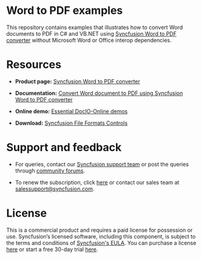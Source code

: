 # Word to PDF examples

This repository contains examples that illustrates how to convert Word documents to PDF in C# and VB.NET using [Syncfusion Word to PDF converter](https://www.syncfusion.com/word-framework/net/word-to-PDF-conversion?utm_source=github&utm_medium=listing&utm_campaign=word-to-pdf-examples) without Microsoft Word or Office interop dependencies.

# Resources

- **Product page:** [Syncfusion Word to PDF converter](https://www.syncfusion.com/word-framework/net/word-to-PDF-conversion?utm_source=github&utm_medium=listing&utm_campaign=word-to-pdf-examples)

- **Documentation:** [Convert Word document to PDF using Syncfusion Word to PDF converter](https://help.syncfusion.com/file-formats/docio/word-to-pdf?utm_source=github&utm_medium=listing&utm_campaign=word-to-pdf-examples)

- **Online demo:** [Essential DocIO-Online demos](https://www.syncfusion.com/demos/fileformats/word-library?utm_source=github&utm_medium=listing&utm_campaign=word-to-pdf-examples)

- **Download:** [Syncfusion File Formats Controls](https://www.syncfusion.com/sales/products/fileformats?utm_source=github&utm_medium=listing&utm_campaign=word-to-pdf-examples)

# Support and feedback

* For queries, contact our [Syncfusion support team](https://www.syncfusion.com/support/directtrac/incidents/newincident?utm_source=github&utm_medium=listing&utm_campaign=word-to-pdf-examples) or post the queries through [community forums](https://www.syncfusion.com/forums?utm_source=github&utm_medium=listing&utm_campaign=word-to-pdf-examples).

* To renew the subscription, click [here](https://www.syncfusion.com/sales/products?utm_source=github&utm_medium=listing&utm_campaign=word-to-pdf-examples) or contact our sales team at [salessupport@syncfusion.com](mailto:salessupport@syncfusion.com).

# License

This is a commercial product and requires a paid license for possession or use. Syncfusion’s licensed software, including this component, is subject to the terms and conditions of [Syncfusion's EULA](https://www.syncfusion.com/eula/es?utm_source=github&utm_medium=listing&utm_campaign=word-to-pdf-examples). You can purchase a license [here](https://www.syncfusion.com/sales/products?utm_source=github&utm_medium=listing&utm_campaign=word-to-pdf-examples) or start a free 30-day trial [here](https://www.syncfusion.com/account/manage-trials/start-trials?utm_source=github&utm_medium=listing&utm_campaign=word-to-pdf-examples).

